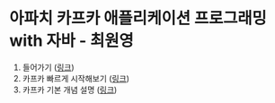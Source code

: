 # 아파치 카프카 애플리케이션 프로그래밍 with 자바 - 최원영

1. 들어가기 (<a href="/section/section1#readme" target="_blank">링크</a>)
2. 카프카 빠르게 시작해보기 (<a href="/section/section2#readme" target="_blank">링크</a>)
3. 카프카 기본 개념 설명 (<a href="/section/section3#readme" target="_blank">링크</a>)

